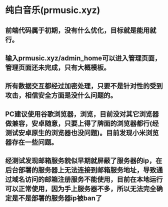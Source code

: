 # 纯白音乐(prmusic.xyz)

## 前端代码属于初期，没有什么优化，目标就是能用就行。

## 输入prmusic.xyz/admin_home可以进入管理页面，管理页面还未完成，只有大概模板。

## 所有数据交互都经过加密处理，只要不是针对性的受到攻击，相信安全方面是没什么问题的。

## PC建议使用谷歌浏览器，浏览，目前没对其它浏览器做兼容，安卓随意，只要上得了牌面的浏览器都行(经测试安卓原生的浏览器也没问题)。目前发现小米浏览器存在一些问题。

## 经测试发现邮箱服务貌似早期就屏蔽了服务器的ip，在后台部署的服务器上无法连接到邮箱服务地址，导致通过域名访问的邮箱注册服务不能使用，目前在本地运行可以正常使用，因为手上服务器不多，所以无法完全确定是不是部署的服务器ip被ban了
